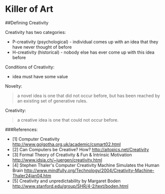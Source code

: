 # Killer of Art

##Defining Creativity

Creativity has two categories: 
* P-creativity (psychological) - individual comes up with an idea that they have never thought of before
* H-creativity (historical)    - nobody else has ever come up with this idea before

Conditions of Creativity:
* idea must have some value

Novelty:
>a novel idea is one that did not occur before, but has been reached by an existing set of generative rules.

Creativity:
> a creative idea is one that could not occur before.

###References:
* [1] Computer Creativity http://www.golgotha.org.uk/academic/csmart02.html 
* [2] Can Computers be Creative? How? http://aitopics.net/Creativity
* [3] Formal Theory of Creativity & Fun & Intrinsic Motivation http://www.idsia.ch/~juergen/creativity.html
* [4] Stephen Thaler's Computer Creativity Machine Simulates the Human Brain http://www.mindfully.org/Technology/2004/Creativity-Machine-Thaler24jan04.htm
* [5] Creativity and unpredictability by Margaret Boden http://www.stanford.edu/group/SHR/4-2/text/boden.html